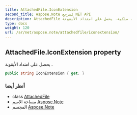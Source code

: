 ```yaml
---
title: AttachedFile.IconExtension
second_title: Aspose.Note لمرجع NET API
description: AttachedFile ملكية. يحصل على امتداد الأيقونة .
type: docs
weight: 120
url: /ar/net/aspose.note/attachedfile/iconextension/
---
```

## AttachedFile.IconExtension property

يحصل على امتداد الأيقونة .

```csharp
public string IconExtension { get; }
```

### أنظر أيضا

* class [AttachedFile](../)
* مساحة الاسم [Aspose.Note](../../attachedfile/)
* المجسم [Aspose.Note](../../../)


